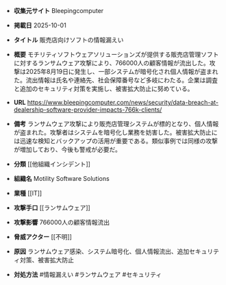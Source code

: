 - **収集元サイト**
Bleepingcomputer

- **掲載日**
2025-10-01

- **タイトル**
販売店向けソフトの情報漏えい

- **概要**
モチリティソフトウェアソリューションズが提供する販売店管理ソフトに対するランサムウェア攻撃により、766000人の顧客情報が流出した。攻撃は2025年8月19日に発生し、一部システムが暗号化され個人情報が盗まれた。流出情報は氏名や連絡先、社会保障番号など多岐にわたる。企業は調査と追加のセキュリティ対策を実施し、被害拡大防止に努めている。

- **URL**
https://www.bleepingcomputer.com/news/security/data-breach-at-dealership-software-provider-impacts-766k-clients/

- **備考**
ランサムウェア攻撃により販売店管理システムが標的となり、個人情報が盗まれた。攻撃者はシステムを暗号化し業務を妨害した。被害拡大防止には迅速な検知とバックアップの活用が重要である。類似事例では同様の攻撃が増加しており、今後も警戒が必要だ。

- **分類**
[[他組織インシデント]]

- **組織名**
Motility Software Solutions

- **業種**
[[IT]]

- **攻撃手口**
[[ランサムウェア]]

- **攻撃影響**
766000人の顧客情報流出

- **脅威アクター**
[[不明]]

- **原因**
ランサムウェア感染、システム暗号化、個人情報流出、追加セキュリティ対策、被害拡大防止

- **対処方法**
#情報漏えい #ランサムウェア #セキュリティ
